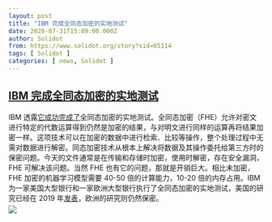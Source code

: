 ```yaml
---
layout: post
title: "IBM 完成全同态加密的实地测试"
date: 2020-07-31T15:09:00.000Z
author: Solidot
from: https://www.solidot.org/story?sid=65114
tags: [ Solidot ]
categories: [ news, Solidot ]
---
```

<!--1596208140000-->
[IBM 完成全同态加密的实地测试](https://www.solidot.org/story?sid=65114)
------

<div>
IBM 透露<a href="https://arstechnica.com/gadgets/2020/07/ibm-completes-successful-field-trials-on-fully-homomorphic-encryption/" target="_blank"><u>它成功完成了</u></a>全同态加密的实地测试。全同态加密（FHE）允许对密文进行特定的代数运算得到仍然是加密的结果，与对明文进行同样的运算再将结果加密一样。这项技术可以在加密的数据中进行检索、比较等操作，整个处理过程中无需对数据进行解密。同态加密技术从根本上解决将数据及其操作委托给第三方时的保密问题。今天的文件通常是在传输和存储时加密，使用时解密，存在安全漏洞，FHE 可解决该问题。当然 FHE 也有它的问题，那就是开销巨大。相比未加密，FHE 加密的机器学习模型需要 40-50 倍的计算能力，10-20 倍的内存占用。IBM 为一家美国大型银行和一家欧洲大型银行执行了全同态加密的实地测试，美国的研究已经在 2019 年<a href="https://eprint.iacr.org/2019/1113"><u>发表</u></a>，欧洲的研究则仍然保密。                      <img src="https://img.solidot.org//0/446/liiLIZF8Uh6yM.jpg" style="display:block;margin:5px 0" referrerpolicy="no-referrer">
</div>
